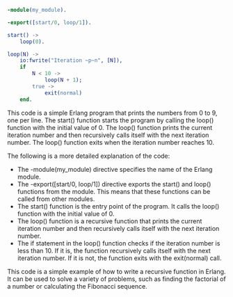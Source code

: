 ```erlang
-module(my_module).

-export([start/0, loop/1]).

start() ->
    loop(0).

loop(N) ->
    io:fwrite("Iteration ~p~n", [N]),
    if
        N < 10 ->
            loop(N + 1);
        true ->
            exit(normal)
    end.
```

This code is a simple Erlang program that prints the numbers from 0 to 9, one per line. The start() function starts the program by calling the loop() function with the initial value of 0. The loop() function prints the current iteration number and then recursively calls itself with the next iteration number. The loop() function exits when the iteration number reaches 10.

The following is a more detailed explanation of the code:

* The -module(my_module) directive specifies the name of the Erlang module.
* The -export([start/0, loop/1]) directive exports the start() and loop() functions from the module. This means that these functions can be called from other modules.
* The start() function is the entry point of the program. It calls the loop() function with the initial value of 0.
* The loop() function is a recursive function that prints the current iteration number and then recursively calls itself with the next iteration number.
* The if statement in the loop() function checks if the iteration number is less than 10. If it is, the function recursively calls itself with the next iteration number. If it is not, the function exits with the exit(normal) call.

This code is a simple example of how to write a recursive function in Erlang. It can be used to solve a variety of problems, such as finding the factorial of a number or calculating the Fibonacci sequence.